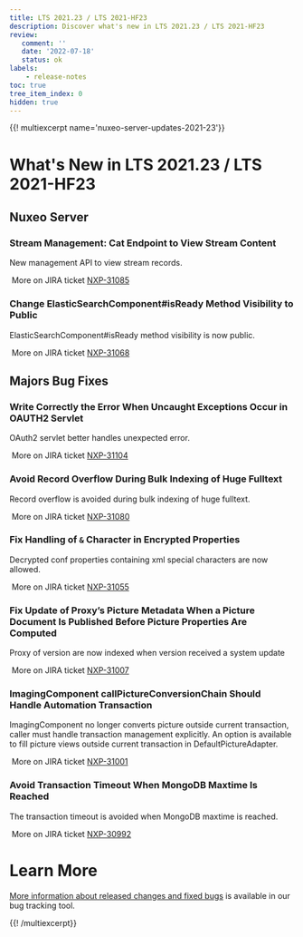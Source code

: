 ```yaml
---
title: LTS 2021.23 / LTS 2021-HF23
description: Discover what's new in LTS 2021.23 / LTS 2021-HF23
review:
   comment: ''
   date: '2022-07-18'
   status: ok
labels:
    - release-notes
toc: true
tree_item_index: 0
hidden: true
---
```


{{! multiexcerpt name='nuxeo-server-updates-2021-23'}}
# What's New in LTS 2021.23 / LTS 2021-HF23

## Nuxeo Server

### Stream Management: Cat Endpoint to View Stream Content

New management API to view stream records.

<i class="fa fa-long-arrow-right" aria-hidden="true"></i>&nbsp;More on JIRA ticket [NXP-31085](https://jira.nuxeo.com/browse/NXP-31085)

### Change ElasticSearchComponent#isReady Method Visibility to Public

ElasticSearchComponent#isReady method visibility is now public.

<i class="fa fa-long-arrow-right" aria-hidden="true"></i>&nbsp;More on JIRA ticket [NXP-31068](https://jira.nuxeo.com/browse/NXP-31068)

## Majors Bug Fixes

### Write Correctly the Error When Uncaught Exceptions Occur in OAUTH2 Servlet

OAuth2 servlet better handles unexpected error.

<i class="fa fa-long-arrow-right" aria-hidden="true"></i>&nbsp;More on JIRA ticket [NXP-31104](https://jira.nuxeo.com/browse/NXP-31104)

### Avoid Record Overflow During Bulk Indexing of Huge Fulltext

Record overflow is avoided during bulk indexing of huge fulltext.

<i class="fa fa-long-arrow-right" aria-hidden="true"></i>&nbsp;More on JIRA ticket [NXP-31080](https://jira.nuxeo.com/browse/NXP-31080)

### Fix Handling of `&` Character in Encrypted Properties

Decrypted conf properties containing xml special characters are now allowed.

<i class="fa fa-long-arrow-right" aria-hidden="true"></i>&nbsp;More on JIRA ticket [NXP-31055](https://jira.nuxeo.com/browse/NXP-31055)

### Fix Update of Proxy’s Picture Metadata When a Picture Document Is Published Before Picture Properties Are Computed

Proxy of version are now indexed when version received a system update

<i class="fa fa-long-arrow-right" aria-hidden="true"></i>&nbsp;More on JIRA ticket [NXP-31007](https://jira.nuxeo.com/browse/NXP-31007)

### ImagingComponent callPictureConversionChain Should Handle Automation Transaction

ImagingComponent no longer converts picture outside current transaction, caller must handle transaction management explicitly. An option is available to fill picture views outside current transaction in DefaultPictureAdapter.

<i class="fa fa-long-arrow-right" aria-hidden="true"></i>&nbsp;More on JIRA ticket [NXP-31001](https://jira.nuxeo.com/browse/NXP-31001)

### Avoid Transaction Timeout When MongoDB Maxtime Is Reached

The transaction timeout is avoided when MongoDB maxtime is reached.

<i class="fa fa-long-arrow-right" aria-hidden="true"></i>&nbsp;More on JIRA ticket [NXP-30992](https://jira.nuxeo.com/browse/NXP-30992)

# Learn More

[More information about released changes and fixed bugs](https://jira.nuxeo.com/secure/ReleaseNote.jspa?projectId=10011&version=21718) is available in our bug tracking tool.

{{! /multiexcerpt}}
